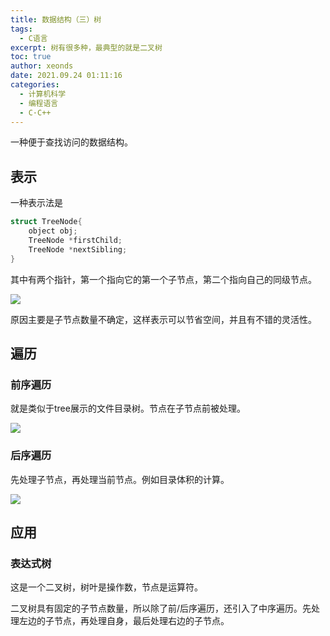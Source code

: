 ```yaml
---
title: 数据结构（三）树
tags:
  - C语言
excerpt: 树有很多种，最典型的就是二叉树
toc: true
author: xeonds
date: 2021.09.24 01:11:16
categories:
  - 计算机科学
  - 编程语言
  - C·C++
---
```


一种便于查找访问的数据结构。

## 表示

一种表示法是

```cpp
struct TreeNode{
    object obj;
    TreeNode *firstChild;
    TreeNode *nextSibling;
}
```
其中有两个指针，第一个指向它的第一个子节点，第二个指向自己的同级节点。

![](Screenshot_2023_0216_021028.png)

原因主要是子节点数量不确定，这样表示可以节省空间，并且有不错的灵活性。

## 遍历

### 前序遍历

就是类似于tree展示的文件目录树。节点在子节点前被处理。

![](Screenshot_2023_0216_021743.png)

### 后序遍历

先处理子节点，再处理当前节点。例如目录体积的计算。

![](Screenshot_2023_0216_021937.png)

## 应用

### 表达式树

这是一个二叉树，树叶是操作数，节点是运算符。

二叉树具有固定的子节点数量，所以除了前/后序遍历，还引入了中序遍历。先处理左边的子节点，再处理自身，最后处理右边的子节点。